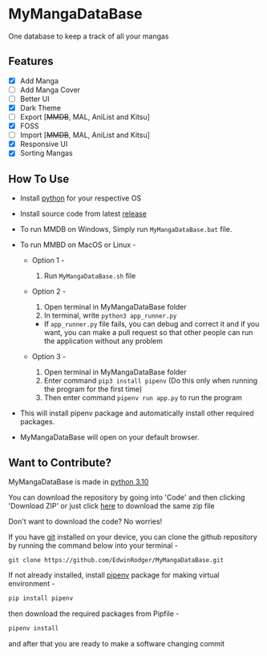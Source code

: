 # MyMangaDataBase

One database to keep a track of all your mangas

## Features

- [x] Add Manga
- [ ] Add Manga Cover
- [ ] Better UI
- [x] Dark Theme
- [ ] Export [~~MMDB~~, MAL, AniList and Kitsu]
- [x] FOSS
- [ ] Import [~~MMDB~~, MAL, AniList and Kitsu]
- [x] Responsive UI
- [x] Sorting Mangas

## How To Use

- Install [python](https://www.python.org/downloads/release/python-3108/) for your respective OS
- Install source code from latest [release](https://github.com/EdwinRodger/MyMangaDataBase/releases/latest)
- To run MMDB on Windows, Simply run `MyMangaDataBase.bat` file.
- To run MMBD on MacOS or Linux -
  
  - Option 1 -
    1. Run `MyMangaDataBase.sh` file
  
  - Option 2 -
    1. Open terminal in MyMangaDataBase folder
    2. In terminal, write `python3 app_runner.py`
    - If `app_runner.py` file fails, you can debug and correct it and if you want, you can make a pull request so that other people can run the application without any problem

  - Option 3 -
    1. Open terminal in MyMangaDataBase folder
    2. Enter command `pip3 install pipenv` (Do this only when running the program for the first time)
    3. Then enter command `pipenv run app.py` to run the program

- This will install pipenv package and automatically install other required packages.
- MyMangaDataBase will open on your default browser.

## Want to Contribute?

MyMangaDataBase is made in [python 3.10](https://www.python.org/downloads/release/python-3101/)

You can download the repository by going into 'Code' and then clicking 'Download ZIP' or just click [here](https://github.com/EdwinRodger/MyMangaDataBase/archive/refs/heads/main.zip) to download the same zip file

Don't want to download the code? No worries!

If you have [git](https://git-scm.com/) installed on your device, you can clone the github repository by running the command below into your terminal -

```git
git clone https://github.com/EdwinRodger/MyMangaDataBase.git
```

If not already installed, install [pipenv](https://pipenv.pypa.io/en/latest/) package for making virtual environment -

```python
pip install pipenv
```

then download the required packages from Pipfile -

```python
pipenv install
```

and after that you are ready to make a software changing commit
